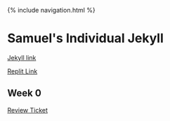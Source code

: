 {% include navigation.html %}

# Samuel's Individual Jekyll

[Jekyll link](https://samuelwaang.github.io/individ/)

[Replit Link](https://replit.com/@SamuelWang22/individ#main.py)

## Week 0

[Review Ticket](https://github.com/Samuelwaang/individ/issues/1)
